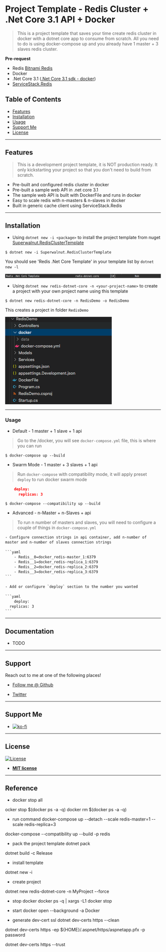# Project Template - Redis Cluster + .Net Core 3.1 API + Docker

> This is a project template that saves your time create redis cluster in docker with a dotnet core app to consume from scratch. All you need to do is using docker-compose up and you already have 1 master + 3 slaves redis cluster.

**Pre-request**

- Redis [Bitnami Redis](https://github.com/bitnami/bitnami-docker-redis)
- Docker
- .Net Core 3.1 ([.Net Core 3.1 sdk - docker](https://hub.docker.com/_/microsoft-dotnet-core-sdk))
- [ServiceStack.Redis](https://github.com/ServiceStack/ServiceStack.Redis)

## Table of Contents

- [Features](#features)
- [Installation](#installation)
- [Usage](#usage)
- [Support Me](#support)
- [License](#license)

---

## Features

> This is a development project template, it is NOT production ready. It only kickstarting your project so that you don't need to build from scratch.

- Pre-built and configured redis cluster in docker
- Pre-built a sample web API in .net core 3.1
- The sample web API is built with DockerFile and runs in docker
- Easy to scale redis with n-masters & n-slaves in docker
- Built in generic cache client using ServiceStack.Redis

---

## Installation

- Using `dotnet new -i <package>` to install the project template from nuget [Superwalnut.RedisClusterTemplate](https://www.nuget.org/packages/Superwalnut.RedisClusterTemplate)

```shell
$ dotnet new -i Superwalnut.RedisClusterTemplate
```

You should see 'Redis .Net Core Template' in your template list by `dotnet new -l`

![Redis .net core Template Screenshot](images/dotnet-new-l.png)

- Using `dotnet new redis-dotnet-core -n <your-project-name>` to create a project with your own project name using this template

```shell
$ dotnet new redis-dotnet-core -n RedisDemo -o RedisDemo
```

This creates a project in folder `RedisDemo`

![Redis Demo](images/redis-demo.png)

---

### Usage

- Default - 1 master + 1 slave + 1 api

> Go to the <project-folder>/docker, you will see `docker-compose.yml` file, this is where you can run

```shell
$ docker-compose up --build
```

- Swarm Mode - 1 master + 3 slaves + 1 api

> Run `docker-compose` with compatibility mode, it will apply preset `deploy` to run docker swarm mode 

```json
    deploy:
      replicas: 3
```

```shell
$ docker-compose --compatibility up --build
```

- Advanced - n-Master + n-Slaves + api

> To run n number of masters and slaves, you will need to configure a couple of things in `docker-compose.yml`

    - Configure connection strings in api container, add n-number of master and n-number of slaves connection strings

    ```yaml
        - Redis__0=docker_redis-master_1:6379
        - Redis__1=docker_redis-replica_1:6379
        - Redis__2=docker_redis-replica_2:6379
        - Redis__3=docker_redis-replica_3:6379
    ```

    - Add or configure `deploy` section to the number you wanted

    ```yaml
        deploy:
      replicas: 3
    ```

---

## Documentation

- TODO

---

## Support

Reach out to me at one of the following places!

- [Follow me @ Github](https://github.com/superwalnut)

- [Twitter](https://twitter.com/superwalnuts)

---

## Support Me

-  [![ko-fi](https://www.ko-fi.com/img/githubbutton_sm.svg)](https://ko-fi.com/Z8Z61I9HB)

---

## License

[![License](http://img.shields.io/:license-mit-blue.svg?style=flat-square)](http://badges.mit-license.org)

- **[MIT license](http://opensource.org/licenses/mit-license.php)**

-------

## Reference

- docker stop all

ocker stop $(docker ps -a -q)
docker rm $(docker ps -a -q)

- run command
docker-compose up --detach --scale redis-master=1 --scale redis-replica=3

docker-compose --compatibility up --build -p redis

- pack the project template
dotnet pack

dotnet build -c Release

- install template

dotnet new -i <package>

- create project

dotnet new redis-dotnet-core -n MyProject --force

- stop docker 
docker ps -q | xargs -L1 docker stop

- start docker
open --background -a Docker


- generate dev-cert ssl
dotnet dev-certs https --clean

dotnet dev-certs https -ep ${HOME}/.aspnet/https/aspnetapp.pfx -p password

dotnet dev-certs https --trust